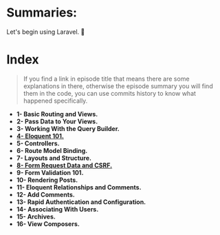 # Summaries:
Let's begin using Laravel. :blue_heart:

# Index
> If you find a link in episode title that means there are some explanations in there, otherwise the episode summary you will find them in the code, you can use commits history to know what happened specifically.

* **1- Basic Routing and Views.** <br>
* **2- Pass Data to Your Views.** <br>
* **3- Working With the Query Builder.** <br>
* **[4- Eloquent 101.](./docs/4-eloquent.md)** <br>
* **5- Controllers.** <br>
* **6- Route Model Binding.** <br>
* **7- Layouts and Structure.** <br>
* **[8- Form Request Data and CSRF.](./docs/8-form-request.md)** <br>
* **9- Form Validation 101.** <br>
* **10- Rendering Posts.** <br>
* **11- Eloquent Relationships and Comments.** <br>
* **12- Add Comments.** <br>
* **13- Rapid Authentication and Configuration.** <br>
* **14- Associating With Users.** <br>
* **15- Archives.** <br>
* **16- View Composers.** <br>
